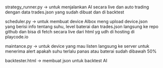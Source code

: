 strategy_runner.py -> untuk menjalankan AI secara live dan auto trading dengan data trades.json yang sudah dibuat dan di backtest


scheduler.py -> untuk membuat device AIbox meng upload device.json yang berisi info tentang suhu, level baterai dan trades.json langsung ke repo github dan bisa di fetch secara live dari html yg udh di hosting di playcode.io


maintance.py -> untuk device yang mau listen langsung ke server untuk menerima alert apakah suhu terlalu panas atau baterai sudah dibawah 50%

backtester.html -> membuat json untuk backtest AI
